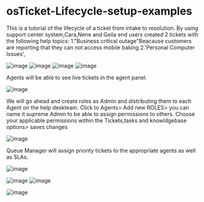 # osTicket-Lifecycle-setup-examples
This is a tutorial of the lifecycle of a ticket from intake to resolution.
By using support center system,Cara,Nene and Geila end users created 2 tickets with the following help topics:
1."Business critical outage"Beacause customers are reporting that they can not access mobile baking
2.'Personal Computer Issues',

![image](https://user-images.githubusercontent.com/129979322/235478161-792bda28-7911-406e-b12c-6d6f621079f7.png)
![image](https://user-images.githubusercontent.com/129979322/235480130-eaba9af7-7a97-44c8-adba-35205b3bac9e.png)
![image](https://user-images.githubusercontent.com/129979322/235482769-018aa47c-c53e-41b3-ac10-83bd9886c2ae.png)
![image](https://user-images.githubusercontent.com/129979322/235480421-9507cfe8-1cfb-4a50-9cd8-856a99373dea.png)

Agents will be able to see live tickets in the agent panel.

![image](https://user-images.githubusercontent.com/129979322/235479446-11524121-4b52-4be9-a1f5-50923a3cd136.png)




We will go ahead and create roles as Admin and distributing them to each Agent on the help deskteam.
Click to Agents> Add new ROLES> you can name it supreme Admin to be able to assign permissions to others.
Choose your applicable permissions within the Tickets,tasks and knowldgebase options> saves changes


![image](https://user-images.githubusercontent.com/129979322/235490974-9db607a6-9b38-45c4-a1bf-152ea61957e0.png)

Queue Manager will assign priority tickets to the appropriate agents as well as SLAs.

![image](https://user-images.githubusercontent.com/129979322/235484597-0bfe0c20-0609-4196-b1de-089322fb72fd.png)

![image](https://user-images.githubusercontent.com/129979322/235486069-3832b0d2-f0df-4ba2-b75c-fd47400b6069.png)
![image](https://user-images.githubusercontent.com/129979322/235486265-b0e46ac8-9947-45e5-925e-0e1f3ab86bbf.png)


![image](https://user-images.githubusercontent.com/129979322/235485426-ed6b6afc-e82a-4bfb-adcf-4ed6eed2e0a5.png)


